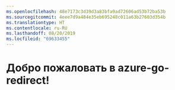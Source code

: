```yaml
---
ms.openlocfilehash: 48e7173c3d39d3a83bfa9ad72606ad53b72ba53b
ms.sourcegitcommit: 4eee7d9a484e35eb695248c011a63b27603d354b
ms.translationtype: HT
ms.contentlocale: ru-RU
ms.lasthandoff: 08/20/2019
ms.locfileid: "69633455"
---
```

# <a name="welcome-to-azure-go-redirect"></a>Добро пожаловать в azure-go-redirect!